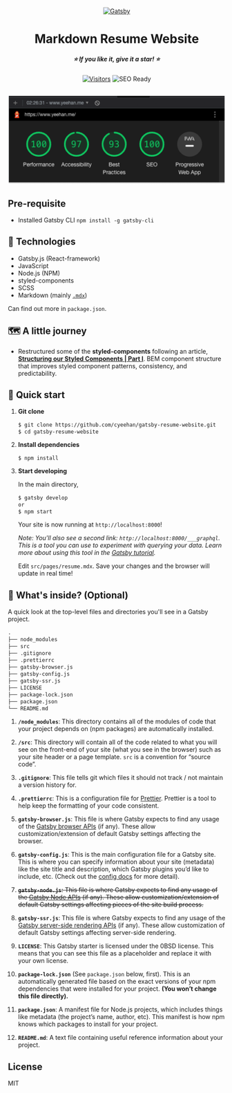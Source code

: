#

<p align="center">
  <a href="https://www.gatsbyjs.com">
    <img alt="Gatsby" src="https://www.gatsbyjs.com/Gatsby-Monogram.svg" width="60" />
  </a>
</p>
<div align="center">
  <h1>
    Markdown Resume Website
  </h1>
  <h5>
    ⭐ If you like it, give it a star! ⭐
  </h5>
  <p>
    <a href=""><img alt="Visitors" src="https://visitor-badge.glitch.me/badge?page_id=cyeehan.38914065)"></a>
    <img alt="SEO Ready" src="https://img.shields.io/badge/SEO-Ready-success?style=flat" />
  </p>

  <br/>
  <img alt="Gatsby" src="./img/lighthouse-results.png" width="700px" />
</div>

## Pre-requisite

- Installed Gatsby CLI `npm install -g gatsby-cli`

## 🥞 Technologies

- Gatsby.js (React-framework)
- JavaScript
- Node.js (NPM)
- styled-components
- SCSS
- Markdown (mainly [`.mdx`](https://mdxjs.com/#:~:text=MDX%20is%20an%20authorable%20format,with%20components%20a%20blast%20%F0%9F%9A%80.))

Can find out more in `package.json`.

## 🗺 A little journey

- Restructured some of the **styled-components** following an article, [**Structuring our Styled Components | Part I**](https://alanbsmith.medium.com/structuring-our-styled-components-part-i-2bf21fa64b28). BEM component structure that improves styled component patterns, consistency, and predictability.

## 🚀 Quick start

1. **Git clone**

   ```shell
   $ git clone https://github.com/cyeehan/gatsby-resume-website.git
   $ cd gatsby-resume-website
   ```

2. **Install dependencies**

   ```shell
   $ npm install
   ```

3. **Start developing**

   In the main directory,

   ```shell
   $ gatsby develop
   or
   $ npm start
   ```

   Your site is now running at `http://localhost:8000`!

   _Note: You'll also see a second link: _`http://localhost:8000/___graphql`_. This is a tool you can use to experiment with querying your data. Learn more about using this tool in the [Gatsby tutorial](https://www.gatsbyjs.com/tutorial/part-five/#introducing-graphiql)._

   Edit `src/pages/resume.mdx`. Save your changes and the browser will update in real time!

## 🧐 What's inside? (Optional)

A quick look at the top-level files and directories you'll see in a Gatsby project.

    .
    ├── node_modules
    ├── src
    ├── .gitignore
    ├── .prettierrc
    ├── gatsby-browser.js
    ├── gatsby-config.js
    ├── gatsby-ssr.js
    ├── LICENSE
    ├── package-lock.json
    ├── package.json
    └── README.md

1.  **`/node_modules`**: This directory contains all of the modules of code that your project depends on (npm packages) are automatically installed.

2.  **`/src`**: This directory will contain all of the code related to what you will see on the front-end of your site (what you see in the browser) such as your site header or a page template. `src` is a convention for “source code”.

3.  **`.gitignore`**: This file tells git which files it should not track / not maintain a version history for.

4.  **`.prettierrc`**: This is a configuration file for [Prettier](https://prettier.io/). Prettier is a tool to help keep the formatting of your code consistent.

5.  **`gatsby-browser.js`**: This file is where Gatsby expects to find any usage of the [Gatsby browser APIs](https://www.gatsbyjs.com/docs/browser-apis/) (if any). These allow customization/extension of default Gatsby settings affecting the browser.

6.  **`gatsby-config.js`**: This is the main configuration file for a Gatsby site. This is where you can specify information about your site (metadata) like the site title and description, which Gatsby plugins you’d like to include, etc. (Check out the [config docs](https://www.gatsbyjs.com/docs/gatsby-config/) for more detail).

7.  <strike>**`gatsby-node.js`**: This file is where Gatsby expects to find any usage of the [Gatsby Node APIs](https://www.gatsbyjs.com/docs/node-apis/) (if any). These allow customization/extension of default Gatsby settings affecting pieces of the site build process.</strike>

8.  **`gatsby-ssr.js`**: This file is where Gatsby expects to find any usage of the [Gatsby server-side rendering APIs](https://www.gatsbyjs.com/docs/ssr-apis/) (if any). These allow customization of default Gatsby settings affecting server-side rendering.

9.  **`LICENSE`**: This Gatsby starter is licensed under the 0BSD license. This means that you can see this file as a placeholder and replace it with your own license.

10. **`package-lock.json`** (See `package.json` below, first). This is an automatically generated file based on the exact versions of your npm dependencies that were installed for your project. **(You won’t change this file directly).**

11. **`package.json`**: A manifest file for Node.js projects, which includes things like metadata (the project’s name, author, etc). This manifest is how npm knows which packages to install for your project.

12. **`README.md`**: A text file containing useful reference information about your project.

## License

MIT
